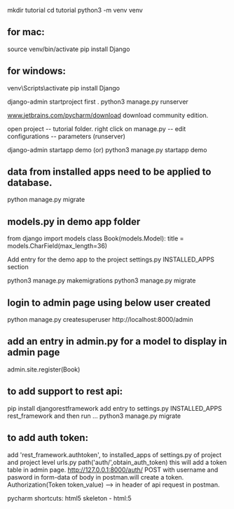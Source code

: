 mkdir tutorial
cd tutorial
python3 -m venv venv

for mac:
-----------
source venv/bin/activate
pip install Django


for windows:
------------
venv\Scripts\activate
pip install Django


django-admin startproject first .
python3 manage.py runserver


www.jetbrains.com/pycharm/download
download community edition.

open project -- tutorial folder.
right click on manage.py -- edit configurations -- parameters (runserver)

django-admin startapp demo (or) python3 manage.py startapp demo

## data from installed apps need to be applied to database.
python manage.py migrate

models.py in demo app folder
-------
from django import models
class Book(models.Model):
 title = models.CharField(max_length=36)

Add entry for the demo app to the project settings.py INSTALLED_APPS section

python3 manage.py makemigrations
python3 manage.py migrate


login to admin page using below user created
---------
python manage.py createsuperuser
http://localhost:8000/admin

add an entry in admin.py for a model to display in admin page
----
admin.site.register(Book)


to add support to rest api:
---
pip install djangorestframework
add entry to settings.py INSTALLED_APPS rest_framework
and then run ... python3 manage.py migrate


to add auth token:
-
add 'rest_framework.authtoken', to installed_apps of settings.py of project
and project level urls.py  path('auth/',obtain_auth_token) 
this will add a token table in admin page.
http://127.0.0.1:8000/auth/ POST with username and pasword in form-data of body in postman.will create a token.
Authorization(Token token_value) --> in header of api request in postman.

pycharm shortcuts:
html5 skeleton - html:5<tab> 


